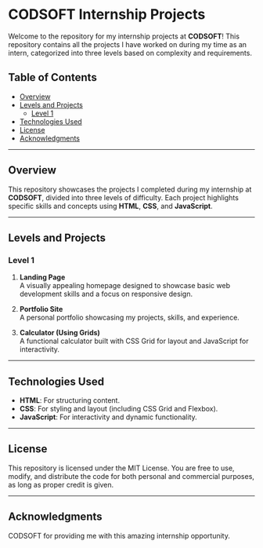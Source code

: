 # CODSOFT Internship Projects

Welcome to the repository for my internship projects at **CODSOFT**! This repository contains all the projects I have worked on during my time as an intern, categorized into three levels based on complexity and requirements.

## Table of Contents
- [Overview](#overview)
- [Levels and Projects](#levels-and-projects)
  - [Level 1](#level-1)
- [Technologies Used](#technologies-used)
- [License](#License)
- [Acknowledgments](#acknowledgments)

---

## Overview

This repository showcases the projects I completed during my internship at **CODSOFT**, divided into three levels of difficulty. Each project highlights specific skills and concepts using **HTML**, **CSS**, and **JavaScript**.

---

## Levels and Projects

### Level 1
1. **Landing Page**  
   A visually appealing homepage designed to showcase basic web development skills and a focus on responsive design.

2. **Portfolio Site**  
   A personal portfolio showcasing my projects, skills, and experience.

3. **Calculator (Using Grids)**  
   A functional calculator built with CSS Grid for layout and JavaScript for interactivity.
   
---

## Technologies Used
- **HTML**: For structuring content.
- **CSS**: For styling and layout (including CSS Grid and Flexbox).
- **JavaScript**: For interactivity and dynamic functionality.

---

## License

This repository is licensed under the MIT License. You are free to use, modify, and distribute the code for both personal and commercial purposes, as long as proper credit is given.

---

## Acknowledgments

CODSOFT for providing me with this amazing internship opportunity.
